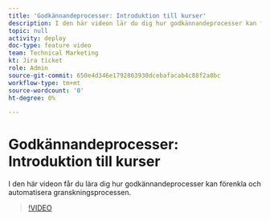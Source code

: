 ```yaml
---
title: 'Godkännandeprocesser: Introduktion till kurser'
description: I den här videon lär du dig hur godkännandeprocesser kan förenkla och automatisera granskningsprocessen.
topic: null
activity: deploy
doc-type: feature video
team: Technical Marketing
kt: Jira ticket
role: Admin
source-git-commit: 650e4d346e1792863930dcebafacab4c88f2a8bc
workflow-type: tm+mt
source-wordcount: '0'
ht-degree: 0%

---
```


# Godkännandeprocesser: Introduktion till kurser

I den här videon får du lära dig hur godkännandeprocesser kan förenkla och automatisera granskningsprocessen.

>[!VIDEO](https://video.tv.adobe.com/v/335224/?quality=12&learn=on)
